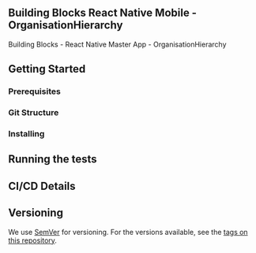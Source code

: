 ## Building Blocks React Native Mobile -  OrganisationHierarchy

Building Blocks - React Native Master App - OrganisationHierarchy

## Getting Started

### Prerequisites

### Git Structure

### Installing

## Running the tests

## CI/CD Details

## Versioning

We use [SemVer](http://semver.org/) for versioning. For the versions available, see the [tags on this repository](https://github.com/your/project/tags).